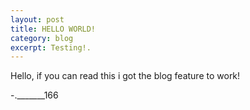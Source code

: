 ```yaml
---
layout: post
title: HELLO WORLD!
category: blog
excerpt: Testing!. 
---
```


Hello, if you can read this i got the blog feature to work!

-._______166

